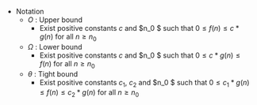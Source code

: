 - Notation
    - $O$ : Upper bound
        -  Exist positive constants $c$ and $n_0 $ such that $0 \leq f(n) \leq c*g(n)$ for all $n \geq n_0$
    - $\Omega$ : Lower bound
        - Exist positive constants $c$ and $n_0 $ such that $0 \leq c*g(n) \leq f(n)$ for all $n \geq n_0$
    - $\theta$ : Tight bound
        - Exist positive constants $c_1$, $c_2$ and $n_0 $ such that $0 \leq c_1*g(n) \leq f(n) \leq c_2*g(n)$ for all $n \geq n_0$